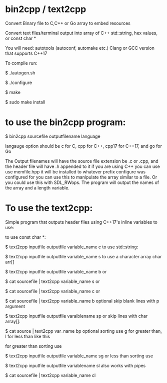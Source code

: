 # bin2cpp / text2cpp

Convert Binary file to C,C++ or Go array to embed resources

Convert text files/terminal output into array of C++ std::string, hex values, or const char *

You will need: autotools (autoconf, automake etc.)
Clang or GCC version that supports C++17

To compile run:


$ ./autogen.sh

$ ./configure

$ make

$ sudo make install


# to use the bin2cpp  program:

$ bin2cpp sourcefile outputfilename language

langauge option should be c for C, cpp for C++, cpp17 for C++17, and go for Go 


The Output filenames will have the source file extension be .c or .cpp, and the header file will have .h appended to it if you are using C++ you can use use memfile.hpp it will be installed to whatever prefix configure was configured for you can use this to manipulate the array similar to a
file. Or you could use this with SDL_RWops. The program will output the names of the array and a length variable.


# To use the text2cpp:

Simple program that outputs header files using C++17's inline variables to use:

to use const char *:

$ text2cpp inputfile outputfile variable_name c
to use std::string:

$ text2cpp inputfile outputfile variable_name s
to use a character array char arr[]

$ text2cpp inputfile outputfile variable_name b
or

$ cat sourcefile  | text2cpp variable_name s
or

$ cat sourcefile  | text2cpp variable_name c
or

$ cat sourcefile | text2cpp variable_name b
optional skip blank lines with p argument

$ text2cpp inputfile outputfile varaiblename sp
or skip lines with char array[]:

$ cat source | text2cpp var_name bp
optional sorting use g for greater than, l for less than like this

for greater than sorting use

$ text2cpp inputfile outputfile variable_name sg
or less than sorting use

$ text2cpp inputfile outputfile variablename sl
also works with pipes

$ cat sourcefile | text2cpp variable_name cl
